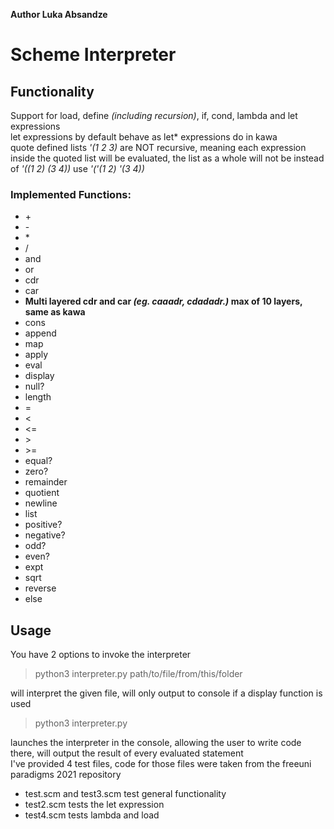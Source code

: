 **Author Luka Absandze**  
# Scheme Interpreter  

## Functionality 
Support for load, define *(including recursion)*, if, cond, lambda and let expressions  
let expressions by default behave as let* expressions do in kawa  
quote defined lists *'(1 2 3)* are NOT recursive, meaning each expression inside the quoted list will be evaluated, the list as a whole will not be 
instead of *'((1 2) (3 4))* use *'('(1 2) '(3 4))*   
### Implemented Functions:
* \+ 
* \- 
* \*  
* / 
* and
* or 
* cdr
* car
* **Multi layered cdr and car _(eg. caaadr, cdadadr.)_ max of 10 layers, same as kawa**
* cons
* append
* map
* apply 
* eval 
* display 
* null? 
* length 
* = 
* < 
* <= 
* \> 
* \>= 
* equal? 
* zero? 
* remainder 
* quotient 
* newline 
* list 
* positive? 
* negative? 
* odd? 
* even? 
* expt 
* sqrt 
* reverse 
* else 

## Usage
You have 2 options to invoke the interpreter 
> python3 interpreter.py path/to/file/from/this/folder 

will interpret the given file, will only output to console if a display function is used  
> python3 interpreter.py  

launches the interpreter in the console, allowing the user to write code there, will output the result of every evaluated statement  
I've provided 4 test files, code for those files were taken from the freeuni paradigms 2021 repository  
* test.scm and test3.scm test general functionality 
* test2.scm tests the let expression 
* test4.scm tests lambda and load
